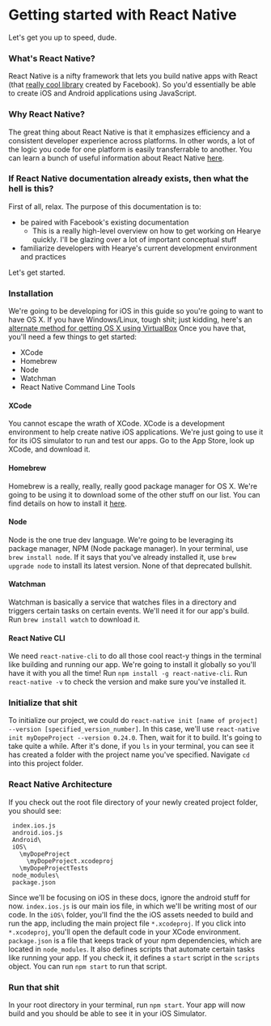 # Getting started with React Native

Let's get you up to speed, dude. 

### What's React Native? 
React Native is a nifty framework that lets you build native apps with React (that [really cool library](https://facebook.github.io/react/) created by Facebook). So you'd essentially be able to create iOS and Android applications using JavaScript. 

### Why React Native? 
The great thing about React Native is that it emphasizes efficiency and a consistent developer experience across platforms. In other words, a lot of the logic you code for one platform is easily transferrable to another. You can learn a bunch of useful information about React Native [here](https://facebook.github.io/react-native).

### If React Native documentation already exists, then what the hell is this? 
First of all, relax. The purpose of this documentation is to:
  - be paired with Facebook's existing documentation
    - This is a really high-level overview on how to get working on Hearye quickly. I'll be glazing over a lot of important conceptual stuff
  - familiarize developers with Hearye's current development environment and practices 

Let's get started.

### Installation
We're going to be developing for iOS in this guide so you're going to want to have OS X. If you have Windows/Linux, tough shit; just kidding, here's an [alternate method for getting OS X using VirtualBox](http://lifehacker.com/5938332/how-to-run-mac-os-x-on-any-windows-pc-using-virtualbox) Once you have that, you'll need a few things to get started:
  - XCode
  - Homebrew
  - Node
  - Watchman
  - React Native Command Line Tools

#### XCode
  You cannot escape the wrath of XCode. XCode is a development environment to help create native iOS applications. We're just going to use it for its iOS simulator to run and test our apps. Go to the App Store, look up XCode, and download it. 

#### Homebrew
  Homebrew is a really, really, really good package manager for OS X. We're going to be using it to download some of the other stuff on our list. You can find details on how to install it [here](http://brew.sh/). 

#### Node
  Node is the one true dev language. We're going to be leveraging its package manager, NPM (Node package manager).
  In your terminal, use `brew install node`. If it says that you've already installed it, use `brew upgrade node` to install its latest version. None of that deprecated bullshit. 

#### Watchman
  Watchman is basically a service that watches files in a directory and triggers certain tasks on certain events. We'll need it for our app's build.
  Run `brew install watch` to download it. 

#### React Native CLI
  We need `react-native-cli` to do all those cool react-y things in the terminal like building and running our app. We're going to install it globally so you'll have it with you all the time!
  Run `npm install -g react-native-cli`. Run `react-native -v` to check the version and make sure you've installed it. 

### Initialize that shit
  To initialize our project, we could do `react-native init [name of project] --version [specified_version_number]`. In this case, we'll use `react-native init myDopeProject --version 0.24.0`. Then, wait for it to build. It's going to take quite a while. 
  After it's done, if you `ls` in your terminal, you can see it has created a folder with the project name you've specified. Navigate `cd` into this project folder.

### React Native Architecture
  If you check out the root file directory of your newly created project folder, you should see:
 
 ```
  index.ios.js
  android.ios.js 
  Android\
  iOS\
    \myDopeProject
      \myDopeProject.xcodeproj
    \myDopeProjectTests
  node_modules\
  package.json
```
  
  Since we'll be focusing on iOS in these docs, ignore the android stuff for now. `index.ios.js` is our main ios file, in which we'll be writing most of our code. In the `iOS\` folder, you'll find the the iOS assets needed to build and run the app, including the main project file `*.xcodeproj`. If you click into `*.xcodeproj`, you'll open the default code in your XCode environment. `package.json` is a file that keeps track of your npm dependencies, which are located in `node_modules`. It also defines scripts that automate certain tasks like running your app. If you check it, it defines a `start` script in the `scripts` object. You can run `npm start` to run that script. 

### Run that shit
  In your root directory in your terminal, run `npm start`. Your app will now build and you should be able to see it in your iOS Simulator.



